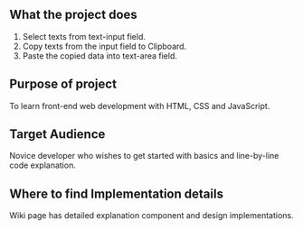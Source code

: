 
## What the project does
1. Select texts from text-input field.
2. Copy texts from the input field to Clipboard.
3. Paste the copied data into text-area field. 


## Purpose of project
To learn front-end web development with HTML, CSS and JavaScript.


## Target Audience
Novice developer who wishes to get started with basics and line-by-line code explanation.


## Where to find Implementation details
Wiki page has detailed explanation component and design implementations.
